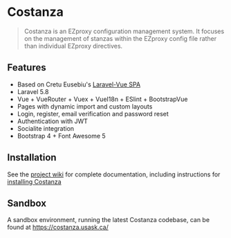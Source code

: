 # Costanza 

> Costanza is an EZproxy configuration management system. It focuses on the management of stanzas within the EZproxy config file rather than individual EZproxy directives.

## Features
- Based on Cretu Eusebiu's [Laravel-Vue SPA](https://github.com/cretueusebiu/laravel-vue-spa)  
- Laravel 5.8 
- Vue + VueRouter + Vuex + VueI18n + ESlint + BootstrapVue
- Pages with dynamic import and custom layouts
- Login, register, email verification and password reset
- Authentication with JWT
- Socialite integration
- Bootstrap 4 + Font Awesome 5

## Installation

See the [project wiki](https://github.com/usask-library/costanza/wiki) for complete documentation, including instructions for [installing Costanza](https://github.com/usask-library/costanza/wiki/Installing)

## Sandbox

A sandbox environment, running the latest Costanza codebase, can be found at https://costanza.usask.ca/

